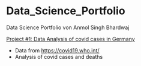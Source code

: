 # Data_Science_Portfolio
Data Science Portfolio von Anmol Singh Bhardwaj

[Project #1: Data Analysis of covid cases in Germany](https://github.com/AnmolSinghBhardwaj/CovidDataAnalysis)
* Data from https://covid19.who.int/
* Analysis of covid cases and deaths
